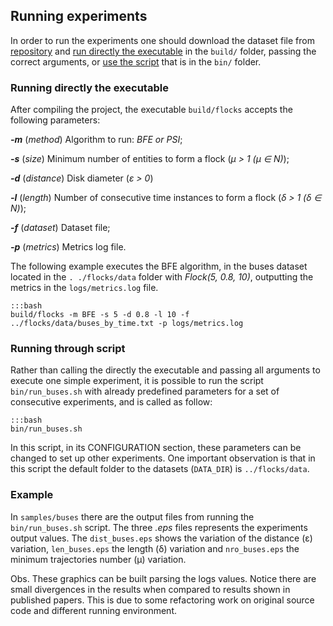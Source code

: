 ## Running experiments

In order to run the experiments one should download the dataset file from 
[repository](https://bitbucket.org/cross-uel/flock-pattern-algorithms/downloads) and [run directly 
the executable](#markdown-header-running-directly-the-executable) in the `build/` folder, 
passing the correct arguments, or [use the script](#markdown-header-running-through-script) that
 is in the `bin/` folder.


### Running directly the executable


After compiling the project, the executable `build/flocks` accepts the following parameters:

***-m*** (_method_) Algorithm to run: _BFE or PSI_;

***-s*** (_size_) Minimum number of entities to form a flock (_µ > 1 (µ ∈ N)_);

***-d*** (_distance_) Disk diameter (_ε > 0_)

***-l*** (_length_) Number of consecutive time instances to form a flock (_δ > 1 (δ ∈ N)_);

***-f*** (_dataset_) Dataset file;

***-p*** (_metrics_) Metrics log file.


The following example executes the BFE algorithm, in the buses dataset located in the `.
./flocks/data` folder with _Flock(5, 0.8, 10)_, outputting the metrics in the `logs/metrics.log` 
file.

```
:::bash
build/flocks -m BFE -s 5 -d 0.8 -l 10 -f ../flocks/data/buses_by_time.txt -p logs/metrics.log 
```

### Running through script


Rather than calling the directly the executable and passing all arguments to execute one simple 
experiment, it is possible to run the script `bin/run_buses.sh` with already predefined 
parameters for a set of consecutive experiments, and is called as follow:

```
:::bash
bin/run_buses.sh
```

In this script, in its CONFIGURATION section, these parameters can be changed to set up other 
experiments. One important observation is that in this script the default folder to the datasets 
(`DATA_DIR`) is `../flocks/data`.


### Example


In ``samples/buses`` there are the output files from running the `bin/run_buses.sh` script.
The three _.eps_ files represents the experiments output values. The `dist_buses.eps` shows the 
variation of the distance (ε) variation, `len_buses.eps` the length (δ) variation and 
`nro_buses.eps` the minimum trajectories number (µ) variation.

Obs. These graphics can be built parsing the logs values. Notice there are small divergences in 
the results when compared to results shown in published papers. This is due to some refactoring 
work on original source code and different running environment.
